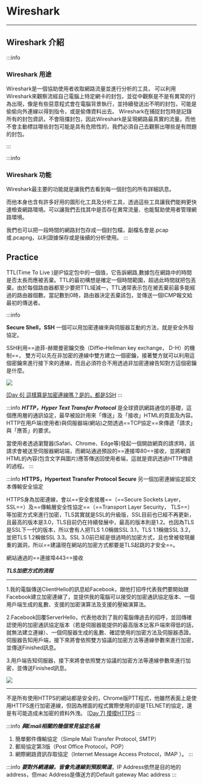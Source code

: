 # Wireshark

---
## Wireshark 介紹

:::info
### Wireshark 用途

Wireshark是一個協助使用者收取網路流量並進行分析的工具，
可以利用Wireshark來觀察流經自己電腦上特定網卡的封包，並從中觀察是不是有異常的行為出現，像是有些惡意程式會在電腦背景執行，並持續發送出不明的封包，可能是偷偷向外連線以得到指令，或是偷傳資料出去。
Wireshark在捕捉封包時是記錄所有的封包資訊，不會阻擋封包，因此Wireshark是呈現網路最真實的流量。而他不會主動標註哪些封包可能是具有危險性的，我們必須自己去觀察出哪些是有問題的封包。


:::

:::info
### Wireshark 功能

Wireshark最主要的功能就是讓我們去看到每一個封包的所有詳細訊息。

而他本身也含有許多好用的圖形化工具及分析工具，透過這些工具讓我們能夠更快速檢查網路環境。可以讓我們去找其中是否存在異常流量、也能幫助使用者管理網路環境。

我們也可以把一段時間的網路封包存成一個封包檔，副檔名會是.pcap或.pcapng，以利證據保存或是後續的分析使用。
:::
## Practice

TTL(Time To Live )是IP協定包中的一個值，它告訴網路,數據包在網路中的時間是否太長而應被丟棄。TTL的最初構想是確定一個時間範圍，超過此時間就把包丟棄。由於每個路由器都至少要把TTL域減一，TTL通常表示包在被丟棄前最多能經過的路由器個數。當記數到0時，路由器決定丟棄該包，並傳送一個ICMP報文給最初的傳送者。


:::info

**Secure Shell，SSH**
一個可以用加密連線來與伺服器互動的方法，就是安全外殼協定。

SSH利用==迪菲-赫爾曼密鑰交換（Diffie–Hellman key exchange， D-H）的機制==，
雙方可以先在非加密的連線中雙方建立一個密鑰，接著雙方就可以利用這個密鑰來進行接下來的連線，而且必須符合不用透過非加密連線告知對方這個密鑰是什麼。

![](https://i.imgur.com/OcenhG0.png)

[[Day 6] 這樣算是加密連線嗎？是的，都是SSH](https://ithelp.ithome.com.tw/articles/10193879)
:::

:::info
***HTTP，Hyper Text Transfer Protocol***
是全球資訊網路通信的基礎，這個應用層的通訊協定，最早被設計用來「傳送」及「接收」HTML的頁面及內容。HTTP在用戶端(使用者)與伺服器端(網站)之間透過==TCP協定==來傳遞「請求」與「應答」的要求。

當使用者透過瀏覽器(Safari、Chrome、Edge等)發起一個開啟網頁的請求時，該請求會被送至伺服器網站端，而網站通過預設的==連接埠80==接收，並將網頁HTML的內容(包含文字與圖片)應答傳送回使用者端，這就是資訊透過HTTP傳遞的過程。
:::

:::info
**HTTPS，Hypertext Transfer Protocol Secure**
另一個加密連線協定超文本傳輸安全協定

HTTPS身為加密連線，會以==安全套接層==（==Secure Sockets Layer， SSL==）及==傳輸層安全性協定==（==Transport Layer Security， TLS==）等加密方式來進行加密，TLS其實就是SSL的升級版，SSL目前也已經不再更新，且最高的版本是3.0，TLS目前仍在持續發展中，最高的版本則是1.2。也因為TLS是SSL下一代的版本，所以會有人把TLS 1.0稱做SSL 3.1，TLS 1.1稱做SSL 3.2，並把TLS 1.2稱做SSL 3.3。SSL 3.0前已經是很過時的加密方式，且也曾被發現嚴重的漏洞，所以==建議現在網站的加密方式都要是TLS起跳的才安全==。

網站通過的==連接埠443==接收

***TLS加密方式的流程***


---

1.我的電腦傳送ClientHello的訊息給Facebook，跟他打招呼代表我們要開始跟Facebook建立加密連線了，並提供我的電腦可以接受的加密通訊協定版本、一個用戶端生成的亂數、支援的加密演算法及支援的壓縮演算法。

2.Facebook回覆ServerHello，代表他收到了我的電腦傳過去的招呼，並回傳確認使用的加密通訊協定版本（若是伺服器能提供的最高版本比客戶端來得低的話，就無法建立連線）、一個伺服器生成的亂數、確認使用的加密方法及伺服器憑證。伺服器告知用戶端，接下來將會依照雙方協議的加密方法等連線參數來進行加密，並傳送Finished訊息。

3.用戶端告知伺服器，接下來將會依照雙方協議的加密方法等連線參數來進行加密，並傳送Finished訊息。

![](https://i.imgur.com/o1H2jWn.png)


---

不是所有使用HTTPS的網站都是安全的，Chrome版PTT程式，他雖然表面上是使用HTTPS進行加密連線，但因為裡面的程式實際使用的卻是TELNET的協定，還是有可能造成未加密的資料外洩。
[[Day 7] 摸摸HTTPS](https://ithelp.ithome.com.tw/articles/10194126)
:::

:::info
***與Email相關的幾個常見協定名稱***
1. 簡單郵件傳輸協定（Simple Mail Transfer Protocol, SMTP）
2. 郵局協定第3版（Post Office Protocol，POP）
3. 網際網路資訊存取協定（Internet Message Access Protocol，IMAP ）。
:::

:::info
***要對外網連線，皆會先連線到預設閘道***，IP Address依然是目的地的address，但mac Address是傳送方的Default gateway Mac address
:::

